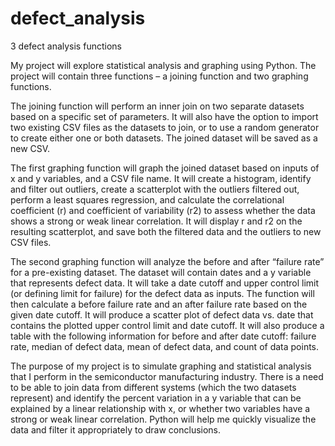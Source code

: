 # defect_analysis
3 defect analysis functions 

My project will explore statistical analysis and graphing using Python. The project will contain three functions – a joining function and two graphing functions. 

The joining function will perform an inner join on two separate datasets based on a specific set of parameters. 
It will also have the option to import two existing CSV files as the datasets to join, or to use a random generator to create either one or both datasets. 
The joined dataset will be saved as a new CSV. 

The first graphing function will graph the joined dataset based on inputs of x and y variables, and a CSV file name. 
It will create a histogram, identify and filter out outliers, create a scatterplot with the outliers filtered out, perform a least squares regression, 
and calculate the correlational coefficient (r) and coefficient of variability (r2) to assess whether the data shows a strong or weak linear correlation. 
It will display r and r2 on the resulting scatterplot, and save both the filtered data and the outliers to new CSV files. 

The second graphing function will analyze the before and after “failure rate” for a pre-existing dataset.  The dataset will contain dates and a y variable that represents 
defect data. It will take a date cutoff and upper control limit (or defining limit for failure) for the defect data as inputs. The function will then calculate a before failure 
rate and an after failure rate based on the given date cutoff. It will produce a scatter plot of defect data vs. date that contains the plotted upper 
control limit and date cutoff. It will also produce a table with the following information for before and after date cutoff: 
failure rate, median of defect data, mean of defect data, and count of  data points.

The purpose of my project is to simulate graphing and statistical analysis that I perform in the semiconductor manufacturing industry. 
There is a need to be able to join data from different systems (which the two datasets represent) and identify the percent variation in a y variable that can be explained 
by a linear relationship with x, or whether two variables have a strong or weak linear correlation. Python will help me quickly visualize the data and filter it 
appropriately to draw conclusions. 
